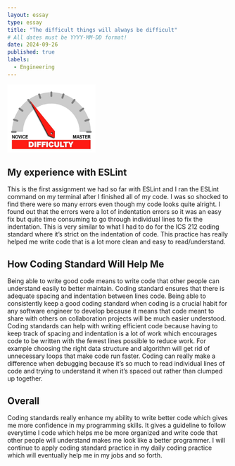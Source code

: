 ```yaml
---
layout: essay
type: essay
title: "The difficult things will always be difficult"
# All dates must be YYYY-MM-DD format!
date: 2024-09-26
published: true
labels:
  - Engineering
---
```


<img width="200px" class="rounded float-start pe-4" src="../img/difficulty/degree_difficulty.jpg">

## My experience with ESLint

This is the first assignment we had so far with ESLint and I ran the ESLint command on my terminal after I finished all of my code. I was so shocked to find there were so many errors even though my code looks quite alright. I found out that the errors were a lot of indentation errors so it was an easy fix but quite time consuming to go through individual lines to fix the indentation. This is very similar to what I had to do for the ICS 212 coding standard where it’s strict on the indentation of code. This practice has really helped me write code that is a lot more clean and easy to read/understand.

## How Coding Standard Will Help Me

Being able to write good code means to write code that other people can understand easily to better maintain. Coding standard ensures that there is adequate spacing and indentation between lines code. Being able to consistently keep a good coding standard when coding is a crucial habit for any software engineer to develop because it means that code meant to share with others on collaboration projects will be much easier understood. Coding standards can help with writing efficient code because having to keep track of spacing and indentation is a lot of work which encourages code to be written with the fewest lines possible to reduce work. For example choosing the right data structure and algorithm will get rid of unnecessary loops that make code run faster. Coding can really make a difference when debugging because it’s so much to read individual lines of code and trying to understand it when it’s spaced out rather than clumped up together. 

## Overall

Coding standards really enhance my ability to write better code which gives me more confidence in my programming skills. It gives a guideline to follow everytime I code which helps me be more organized and write code that other people will understand makes me look like a better programmer. I will continue to apply coding standard practice in my daily coding practice which will eventually help me in my jobs and so forth. 


